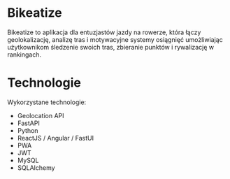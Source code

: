 # Bikeatize
Bikeatize to aplikacja dla entuzjastów jazdy na rowerze, która łączy geolokalizację, analizę tras i motywacyjne systemy osiągnięć umożliwiając użytkownikom śledzenie swoich tras, zbieranie punktów i rywalizację w rankingach.

# Technologie
Wykorzystane technologie:<br>
<ul>
  <li>Geolocation API</li>
  <li>FastAPI</li>
  <li>Python</li>
  <li>ReactJS / Angular / FastUI</li>
  <li>PWA</li>
  <li>JWT</li>
  <li>MySQL</li>
  <li>SQLAlchemy</li>
</ul>
